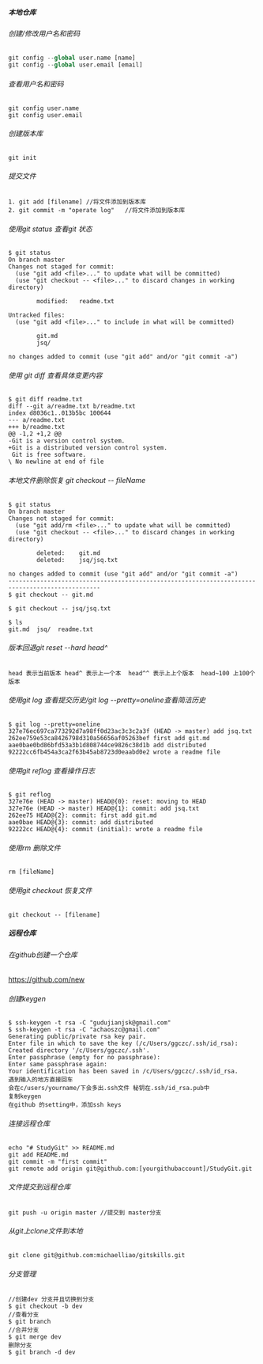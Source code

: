 ##### 本地仓库

###### 创建/修改用户名和密码

```python
git config --global user.name [name]
git config --global user.email [email]
```

###### 查看用户名和密码

```
git config user.name
git config user.email
```

###### 创建版本库

```
git init
```

###### 提交文件

```
1. git add [filename] //将文件添加到版本库
2. git commit -m "operate log"   //将文件添加到版本库
```

###### 使用git status 查看git 状态

```
$ git status
On branch master
Changes not staged for commit:
  (use "git add <file>..." to update what will be committed)
  (use "git checkout -- <file>..." to discard changes in working directory)

        modified:   readme.txt

Untracked files:
  (use "git add <file>..." to include in what will be committed)

        git.md
        jsq/

no changes added to commit (use "git add" and/or "git commit -a")

```

###### 使用 git diff 查看具体变更内容

```
$ git diff readme.txt
diff --git a/readme.txt b/readme.txt
index d8036c1..013b5bc 100644
--- a/readme.txt
+++ b/readme.txt
@@ -1,2 +1,2 @@
-Git is a version control system.
+Git is a distributed version control system.
 Git is free software.
\ No newline at end of file
```

###### 本地文件删除恢复 git checkout -- fileName

```
$ git status
On branch master
Changes not staged for commit:
  (use "git add/rm <file>..." to update what will be committed)
  (use "git checkout -- <file>..." to discard changes in working directory)

        deleted:    git.md
        deleted:    jsq/jsq.txt

no changes added to commit (use "git add" and/or "git commit -a")
------------------------------------------------------------------------------------------------
$ git checkout -- git.md

$ git checkout -- jsq/jsq.txt

$ ls
git.md  jsq/  readme.txt

```

###### 版本回退git reset --hard head^

```
head 表示当前版本 head^ 表示上一个本  head^^ 表示上上个版本  head~100 上100个版本
```

###### 使用git log 查看提交历史/git log --pretty=oneline查看简洁历史

```
$ git log --pretty=oneline
327e76ec697ca773292d7a98ff0d23ac3c3c2a3f (HEAD -> master) add jsq.txt
262ee759e53ca8426798d310a56656af05263bef first add git.md
aae0bae0bd86bfd53a3b1d808744ce9826c38d1b add distributed
92222cc6fb454a3ca2f63b45ab8723d0eaabd0e2 wrote a readme file
```



###### 使用git reflog 查看操作日志

```
$ git reflog
327e76e (HEAD -> master) HEAD@{0}: reset: moving to HEAD
327e76e (HEAD -> master) HEAD@{1}: commit: add jsq.txt
262ee75 HEAD@{2}: commit: first add git.md
aae0bae HEAD@{3}: commit: add distributed
92222cc HEAD@{4}: commit (initial): wrote a readme file
```

###### 使用rm 删除文件

```
rm [fileName]
```

###### 使用git checkout 恢复文件

```
git checkout -- [filename]
```

##### 远程仓库

###### 在github创建一个仓库

https://github.com/new

###### 创建keygen

```
$ ssh-keygen -t rsa -C "gudujianjsk@gmail.com"
$ ssh-keygen -t rsa -C "achaoszc@gmail.com"
Generating public/private rsa key pair.
Enter file in which to save the key (/c/Users/ggczc/.ssh/id_rsa):
Created directory '/c/Users/ggczc/.ssh'.
Enter passphrase (empty for no passphrase):
Enter same passphrase again:
Your identification has been saved in /c/Users/ggczc/.ssh/id_rsa.
遇到输入的地方直接回车
会在c/users/yourname/下会多出.ssh文件 秘钥在.ssh/id_rsa.pub中
复制keygen
在github 的setting中，添加ssh keys
```

###### 连接远程仓库

```
echo "# StudyGit" >> README.md
git add README.md
git commit -m "first commit"
git remote add origin git@github.com:[yourgithubaccount]/StudyGit.git
```

###### 文件提交到远程仓库

```
git push -u origin master //提交到 master分支
```

###### 从git上clone文件到本地

```
git clone git@github.com:michaelliao/gitskills.git
```

###### 分支管理

```
//创建dev 分支并且切换到分支
$ git checkout -b dev
//查看分支
$ git branch 
//合并分支
$ git merge dev
删除分支
$ git branch -d dev

```

